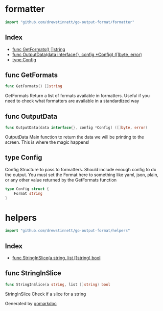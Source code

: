 <!-- Code generated by gomarkdoc. DO NOT EDIT -->

# formatter

```go
import "github.com/drewstinnett/go-output-format/formatter"
```

## Index

- [func GetFormats() []string](<#func-getformats>)
- [func OutputData(data interface{}, config *Config) ([]byte, error)](<#func-outputdata>)
- [type Config](<#type-config>)


## func GetFormats

```go
func GetFormats() []string
```

GetFormats Return a list of formats available in formatters\. Useful if you need to check what formatters are available in a standardized way

## func OutputData

```go
func OutputData(data interface{}, config *Config) ([]byte, error)
```

OutputData Main function to return the data we will be printing to the screen\. This is where the magic happens\!

## type Config

Config Structure to pass to formatters\.  Should include enough config to do the output\. You must set the Format here to something like yaml\, json\, plain\, or any other value returned by the GetFormats function

```go
type Config struct {
    Format string
}
```

# helpers

```go
import "github.com/drewstinnett/go-output-format/helpers"
```

## Index

- [func StringInSlice(a string, list []string) bool](<#func-stringinslice>)


## func StringInSlice

```go
func StringInSlice(a string, list []string) bool
```

StringInSlice Check if a slice for a string



Generated by [gomarkdoc](<https://github.com/princjef/gomarkdoc>)
